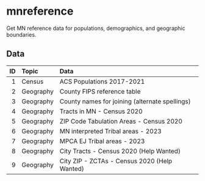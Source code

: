 # mnreference

Get MN reference data for populations, demographics, and geographic boundaries.


## Data

| ID|Topic     |Data                                               |
|--:|:---------|:--------------------------------------------------|
|  1|Census    | ACS Populations 2017-2021                         |
|  2|Geography | County FIPS reference table                       |
|  3|Geography | County names for joining (alternate spellings)    |
|  4|Geography | Tracts in MN - Census 2020                        |
|  5|Geography | ZIP Code Tabulation Areas - Census 2020           |
|  6|Geography | MN interpreted Tribal areas - 2023                |
|  7|Geography | MPCA EJ Tribal areas - 2023                       |
|  8|Geography | City Tracts - Census 2020 (Help Wanted)           |
|  9|Geography | City ZIP - ZCTAs - Census 2020 (Help Wanted)      |

